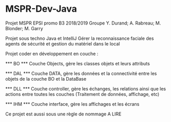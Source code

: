# MSPR-Dev-Java
Projet MSPR EPSI promo B3 2018/2019 
Groupe Y. Durand; A. Rabreau; M. Blonder; M. Garry

Projet sous techno Java et IntelliJ 
Gérer la reconnaissance faciale des agents de sécurité et gestion du matériel dans le local

Projet coder en développement en couche : 

*** BO ***
Couche Objects, gère les classes objets et leurs attributs

*** DAL ***
Couche DATA, gère les données et la connectivité entre les objets de la couche BO et la DataBase

*** DLL ***
Couche controller, gère les échanges, les relations ainsi que les actions entre toutes les couches (Traitement de données, affichage, etc)

*** IHM ***
Couche interface, gère les affichages et les écrans

Ce projet est aussi sous une règle de nommage A LIRE

